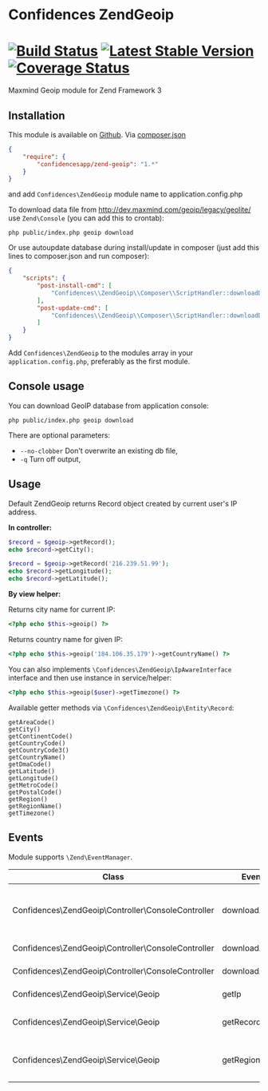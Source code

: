 # Confidences ZendGeoip 

[![Build Status](https://travis-ci.org/ConfidencesApp/zend-geoip.svg?branch=master)](https://travis-ci.org/ConfidencesApp/zend-geoip) 
[![Latest Stable Version](https://poser.pugx.org/ConfidencesApp/zend-geoip/v/stable)](https://packagist.org/packages/ConfidencesApp/zend-geoip)
[![Coverage Status](https://coveralls.io/repos/github/ConfidencesApp/zend-geoip/badge.svg?branch=master)](https://coveralls.io/github/ConfidencesApp/zend-geoip?branch=master)
===========

Maxmind Geoip module for Zend Framework 3

Installation
---------------
This module is available on [Github](https://github.com/ConfidencesApp/zend-geoip).
Via [composer.json](https://getcomposer.org/)
```json
{
    "require": {
        "confidencesapp/zend-geoip": "1.*"
    }
}
```

and add `Confidences\ZendGeoip` module name to application.config.php

To download data file from http://dev.maxmind.com/geoip/legacy/geolite/ use `Zend\Console` (you can add this to crontab):
```
php public/index.php geoip download
```
Or use autoupdate database during install/update in composer (just add this lines to composer.json and run composer):
```json
{
    "scripts": {
        "post-install-cmd": [
            "Confidences\\ZendGeoip\\Composer\\ScriptHandler::downloadData"
        ],
        "post-update-cmd": [
            "Confidences\\ZendGeoip\\Composer\\ScriptHandler::downloadData"
        ]
    }
}
```
Add `Confidences\ZendGeoip` to the modules array in your `application.config.php`, preferably as the first module. 

Console usage
-------------
You can download GeoIP database from application console:
```
php public/index.php geoip download
```
There are optional parameters:
* `--no-clobber` Don't overwrite an existing db file,
* `-q` Turn off output,


Usage
-----
Default ZendGeoip returns Record object created by current user's IP address.

**In controller:**

```php
$record = $geoip->getRecord();
echo $record->getCity();
```

```php
$record = $geoip->getRecord('216.239.51.99');
echo $record->getLongitude();
echo $record->getLatitude();
```

**By view helper:**

Returns city name for current IP:
```php
<?php echo $this->geoip() ?>
```
Returns country name for given IP:
```php
<?php echo $this->geoip('184.106.35.179')->getCountryName() ?>
```

You can also implements `\Confidences\ZendGeoip\IpAwareInterface` interface and then use instance in service/helper:
```php
<?php echo $this->geoip($user)->getTimezone() ?>
```

Available getter methods via `\Confidences\ZendGeoip\Entity\Record`:
```
getAreaCode()
getCity()
getContinentCode()
getCountryCode()
getCountryCode3()
getCountryName()
getDmaCode()
getLatitude()
getLongitude()
getMetroCode()
getPostalCode()
getRegion()
getRegionName()
getTimezone()
```

Events
------

Module supports `\Zend\EventManager`.

Class | Event name | Description | Params
--- | --- | --- | ---
Confidences\ZendGeoip\Controller\ConsoleController | downloadAction.exists | If no-clobber is enabled and file exists | path (to dat file)
Confidences\ZendGeoip\Controller\ConsoleController | downloadAction.pre | Before unzip file | path (to dat file), response (gziped response object)
Confidences\ZendGeoip\Controller\ConsoleController | downloadAction.post | After unzip file | path (to dat file)
Confidences\ZendGeoip\Service\Geoip | getIp | After read IP | ip (ip address)
Confidences\ZendGeoip\Service\Geoip | getRecord | After created record | record (instance of Confidences\ZendGeoip\Entity\RecordInterface)
Confidences\ZendGeoip\Service\Geoip | getRegions | After first loading regions names | regions
